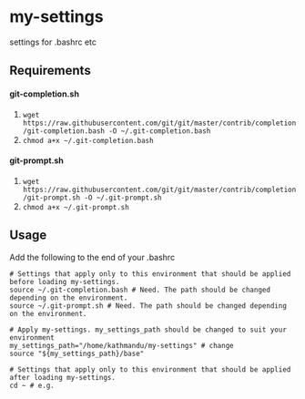 # my-settings
settings for .bashrc etc

## Requirements
#### git-completion.sh
1. `wget https://raw.githubusercontent.com/git/git/master/contrib/completion/git-completion.bash -O ~/.git-completion.bash`
1. `chmod a+x ~/.git-completion.bash`

#### git-prompt.sh
1. `wget https://raw.githubusercontent.com/git/git/master/contrib/completion/git-prompt.sh -O ~/.git-prompt.sh`
1. `chmod a+x ~/.git-prompt.sh`

## Usage
Add the following to the end of your .bashrc
```.bashrc
# Settings that apply only to this environment that should be applied before loading my-settings.
source ~/.git-completion.bash # Need. The path should be changed depending on the environment.
source ~/.git-prompt.sh # Need. The path should be changed depending on the environment.

# Apply my-settings. my_settings_path should be changed to suit your environment
my_settings_path="/home/kathmandu/my-settings" # change
source "${my_settings_path}/base"

# Settings that apply only to this environment that should be applied after loading my-settings.
cd ~ # e.g.
```